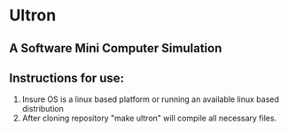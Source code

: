 # Ultron
## A Software Mini Computer Simulation
## Instructions for use:
1. Insure OS is a linux based platform or running an available linux based distribution
2. After cloning repository "make ultron" will compile all necessary files.
